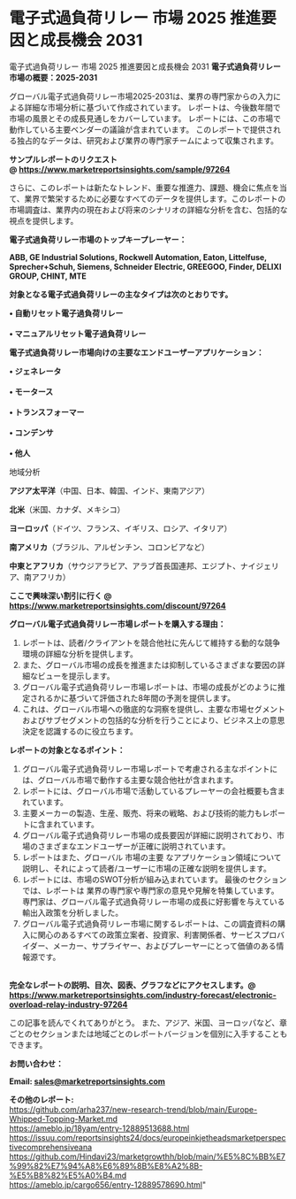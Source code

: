 # 電子式過負荷リレー 市場 2025 推進要因と成長機会 2031
 電子式過負荷リレー 市場 2025 推進要因と成長機会 2031
<strong><b>電子式過負荷リレー市場の概要：2025-2031</b></strong>

グローバル電子式過負荷リレー市場2025-2031は、業界の専門家からの入力による詳細な市場分析に基づいて作成されています。 レポートは、今後数年間で市場の風景とその成長見通しをカバーしています。 レポートには、この市場で動作している主要ベンダーの議論が含まれています。 このレポートで提供される独占的なデータは、研究および業界の専門家チームによって収集されます。

<strong>サンプルレポートのリクエスト @ <a href=https://www.marketreportsinsights.com/sample/97264>https://www.marketreportsinsights.com/sample/97264</a></strong>

さらに、このレポートは新たなトレンド、重要な推進力、課題、機会に焦点を当て、業界で繁栄するために必要なすべてのデータを提供します。このレポートの市場調査は、業界内の現在および将来のシナリオの詳細な分析を含む、包括的な視点を提供します。

<strong>電子式過負荷リレー市場のトップキープレーヤー：</strong>

<strong>ABB, GE Industrial Solutions, Rockwell Automation, Eaton, Littelfuse, Sprecher+Schuh, Siemens, Schneider Electric, GREEGOO, Finder, DELIXI GROUP, CHINT, MTE</strong>

<strong><b>対象となる電子式過負荷リレーの主なタイプは次のとおりです。</b></strong>

<strong>• 自動リセット電子過負荷リレー<br><br>• マニュアルリセット電子過負荷リレー</strong>

<strong><b>電子式過負荷リレー市場向けの主要なエンドユーザーアプリケーション：</b></strong>

<strong>• ジェネレータ<br><br>• モータース<br><br>• トランスフォーマー<br><br>• コンデンサ<br><br>• 他人</strong>

 地域分析

<strong><b>アジア太平洋</b></strong>（中国、日本、韓国、インド、東南アジア）

<strong><b>北米</b></strong>（米国、カナダ、メキシコ）

<strong><b>ヨーロッパ</b></strong>（ドイツ、フランス、イギリス、ロシア、イタリア）

<strong><b>南アメリカ</b></strong>（ブラジル、アルゼンチン、コロンビアなど）

<strong><b>中東とアフリカ</b></strong>（サウジアラビア、アラブ首長国連邦、エジプト、ナイジェリア、南アフリカ）

<strong>ここで興味深い割引に行く @ <a href=https://www.marketreportsinsights.com/discount/97264>https://www.marketreportsinsights.com/discount/97264</a></strong>

<strong><b>グローバル電子式過負荷リレー市場レポートを購入する理由：</b></strong>
<ol>
  <li>レポートは、読者/クライアントを競合他社に先んじて維持する動的な競争環境の詳細な分析を提供します。</li>
  <li>また、グローバル市場の成長を推進または抑制しているさまざまな要因の詳細なビューを提示します。</li>
  <li>グローバル電子式過負荷リレー市場レポートは、市場の成長がどのように推定されるかに基づいて評価された8年間の予測を提供します。</li>
  <li>これは、グローバル市場への徹底的な洞察を提供し、主要な市場セグメントおよびサブセグメントの包括的な分析を行うことにより、ビジネス上の意思決定を認識するのに役立ちます。</li>
</ol>
<strong><b>レポートの対象となるポイント：</b></strong>
<ol>
  <li>グローバル電子式過負荷リレー市場レポートで考慮される主なポイントには、グローバル市場で動作する主要な競合他社が含まれます。</li>
  <li>レポートには、グローバル市場で活動しているプレーヤーの会社概要も含まれています。</li>
  <li>主要メーカーの製造、生産、販売、将来の戦略、および技術的能力もレポートに含まれています。</li>
  <li>グローバル電子式過負荷リレー市場の成長要因が詳細に説明されており、市場のさまざまなエンドユーザーが正確に説明されています。</li>
  <li>レポートはまた、グローバル 市場の主要 なアプリケーション領域について説明し、それによって読者/ユーザーに市場の正確な説明を提供します。</li>
  <li>レポートには、市場のSWOT分析が組み込まれています。 最後のセクションでは、レポートは 業界の専門家や専門家の意見や見解を特集しています。 専門家は、グローバル電子式過負荷リレー市場の成長に好影響を与えている輸出入政策を分析しました。</li>
  <li>グローバル電子式過負荷リレー市場に関するレポートは、この調査資料の購入に関心のあるすべての政策立案者、投資家、利害関係者、サービスプロバイダー、メーカー、サプライヤー、およびプレーヤーにとって価値のある情報源です。</li>
</ol><br>
<strong>完全なレポートの説明、目次、図表、グラフなどにアクセスします。@ <a href=https://www.marketreportsinsights.com/industry-forecast/electronic-overload-relay-industry-97264>https://www.marketreportsinsights.com/industry-forecast/electronic-overload-relay-industry-97264</a></strong>

この記事を読んでくれてありがとう。 また、アジア、米国、ヨーロッパなど、章ごとのセクションまたは地域ごとのレポートバージョンを個別に入手することもできます。

<strong><b>お問い合わせ：</b></strong>

<strong>Email: </strong><a href=mailto:sales@marketreportsinsights.com><strong>sales@marketreportsinsights.com</strong></a>

<strong>その他のレポート:</strong>
<br>
<a href=https://github.com/arha237/new-research-trend/blob/main/Europe-Whipped-Topping-Market.md>https://github.com/arha237/new-research-trend/blob/main/Europe-Whipped-Topping-Market.md</a>
<br>
<a href=https://ameblo.jp/18yam/entry-12889513688.html>https://ameblo.jp/18yam/entry-12889513688.html</a>
<br>
<a href=https://issuu.com/reportsinsights24/docs/europeinkjetheadsmarketperspectivecomprehensiveana>https://issuu.com/reportsinsights24/docs/europeinkjetheadsmarketperspectivecomprehensiveana</a>
<br>
<a href=https://github.com/Hindavi23/marketgrowthh/blob/main/%E5%8C%BB%E7%99%82%E7%94%A8%E6%89%8B%E8%A2%8B-%E5%B8%82%E5%A0%B4.md>https://github.com/Hindavi23/marketgrowthh/blob/main/%E5%8C%BB%E7%99%82%E7%94%A8%E6%89%8B%E8%A2%8B-%E5%B8%82%E5%A0%B4.md</a>
<br>
<a href=https://ameblo.jp/cargo656/entry-12889578690.html>https://ameblo.jp/cargo656/entry-12889578690.html</a>"
